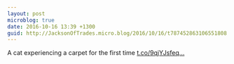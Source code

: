 ```yaml
---
layout: post
microblog: true
date: 2016-10-16 13:39 +1300
guid: http://JacksonOfTrades.micro.blog/2016/10/16/t787452863106551808.html
---
```

A cat experiencing a carpet for the first time [t.co/9qjYJsfeq...](https://t.co/9qjYJsfeqR)
